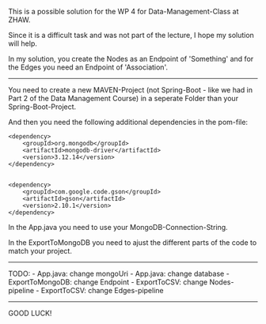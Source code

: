 This is a possible solution for the WP 4 for Data-Management-Class at ZHAW.

Since it is a difficult task and was not part of the lecture, I hope my solution will help.

In my solution, you create the Nodes as an Endpoint of 'Something' and for the Edges you need an Endpoint of 'Association'.

------------------------------------------------------------------------------------

You need to create a new MAVEN-Project (not Spring-Boot - like we had in Part 2 of the Data Management Course) in a seperate Folder than your Spring-Boot-Project.

And then you need the following additional dependencies in the pom-file:
    
    <dependency>
        <groupId>org.mongodb</groupId>
        <artifactId>mongodb-driver</artifactId>
        <version>3.12.14</version>
    </dependency>


    <dependency>
        <groupId>com.google.code.gson</groupId>
        <artifactId>gson</artifactId>
        <version>2.10.1</version>
    </dependency>


In the App.java you need to use your MongoDB-Connection-String.

In the ExportToMongoDB you need to ajust the different parts of the code to match your project.

------------------------------------------------------------------------------------

TODO:   - App.java: change mongoUri
        - App.java: change database
        - ExportToMongoDB: change Endpoint
        - ExportToCSV: change Nodes-pipeline
        - ExportToCSV: change Edges-pipeline

------------------------------------------------------------------------------------


GOOD LUCK!